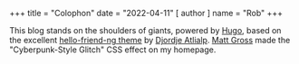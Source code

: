 +++
title = "Colophon"
date = "2022-04-11"
[ author ]
  name = "Rob"
+++


This blog stands on the shoulders of giants, powered by [Hugo](https://github.com/spf13/hugo/releases), based on the excellent [hello-friend-ng theme](https://github.com/rhazdon/hugo-theme-hello-friend-ng#how-to-start) by [Djordje Atlialp](https://github.com/rhazdon). [Matt Gross](https://codepen.io/mattgrosswork) made the "Cyberpunk-Style Glitch" CSS effect on my homepage.